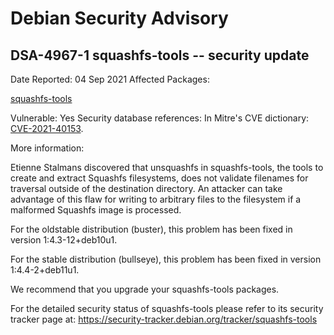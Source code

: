 
Debian Security Advisory
========================


DSA-4967-1 squashfs-tools -- security update
--------------------------------------------



Date Reported:
04 Sep 2021
Affected Packages:

[squashfs-tools](https://packages.debian.org/src:squashfs-tools)

Vulnerable:
Yes
Security database references:
In Mitre's CVE dictionary: [CVE-2021-40153](https://security-tracker.debian.org/tracker/CVE-2021-40153).  

More information:

Etienne Stalmans discovered that unsquashfs in squashfs-tools, the tools
to create and extract Squashfs filesystems, does not validate filenames
for traversal outside of the destination directory. An attacker can take
advantage of this flaw for writing to arbitrary files to the filesystem
if a malformed Squashfs image is processed.


For the oldstable distribution (buster), this problem has been fixed
in version 1:4.3-12+deb10u1.


For the stable distribution (bullseye), this problem has been fixed in
version 1:4.4-2+deb11u1.


We recommend that you upgrade your squashfs-tools packages.


For the detailed security status of squashfs-tools please refer to its
security tracker page at:
<https://security-tracker.debian.org/tracker/squashfs-tools>





